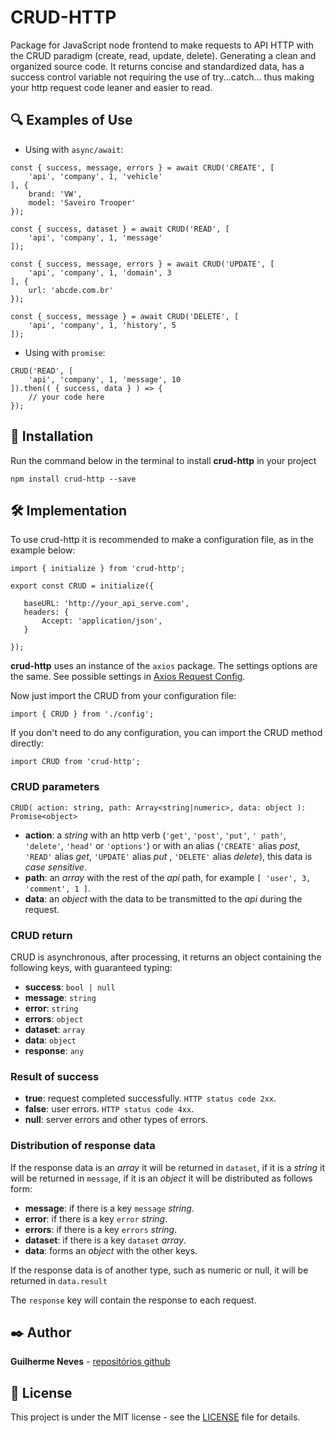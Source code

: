 # CRUD-HTTP

Package for JavaScript node frontend to make requests to API HTTP with the CRUD paradigm (create, read, update, delete). Generating a clean and organized source code. It returns concise and standardized data, has a success control variable not requiring the use of try...catch... thus making your http request code leaner and easier to read.

## 🔍 Examples of Use

 - Using with ```async/await```:

```
const { success, message, errors } = await CRUD('CREATE', [
    'api', 'company', 1, 'vehicle'
], {
    brand: 'VW',
    model: 'Saveiro Trooper'
});
```

```
const { success, dataset } = await CRUD('READ', [
    'api', 'company', 1, 'message'
]);
```

```
const { success, message, errors } = await CRUD('UPDATE', [
    'api', 'company', 1, 'domain', 3
], {
    url: 'abcde.com.br'
});
```

```
const { success, message } = await CRUD('DELETE', [
    'api', 'company', 1, 'history', 5
]);
```

 - Using with ```promise```:

```
CRUD('READ', [
    'api', 'company', 1, 'message', 10
]).then(( { success, data } ) => {
    // your code here
});
```

## 🚀 Installation

Run the command below in the terminal to install **crud-http** in your project

```
npm install crud-http --save
```

## 🛠️ Implementation

To use crud-http it is recommended to make a configuration file, as in the example below:

 ```
import { initialize } from 'crud-http';

export const CRUD = initialize({

    baseURL: 'http://your_api_serve.com',
    headers: {
        Accept: 'application/json',
    }

});
 ```

**crud-http** uses an instance of the ```axios``` package. The settings options are the same. See possible settings in [Axios Request Config](https://axios-http.com/docs/req_config).

Now just import the CRUD from your configuration file:

```
import { CRUD } from './config';
```

If you don't need to do any configuration, you can import the CRUD method directly:

```
import CRUD from 'crud-http';
```

### CRUD parameters

```
CRUD( action: string, path: Array<string|numeric>, data: object ): Promise<object>
```

- **action**: a *string* with an http verb (```'get'```, ```'post'```, ```'put'```, ```' path'```, ```'delete'```, ```'head'``` or ```'options'```) or with an alias (```'CREATE'``` alias *post*, ```'READ'``` alias *get*, ```'UPDATE'``` alias *put* , ```'DELETE'``` alias *delete*), this data is *case sensitive*.
 - **path**: an *array* with the rest of the *api* path, for example ```[ 'user', 3, 'comment', 1 ]```.
 - **data**: an *object* with the data to be transmitted to the *api* during the request.

### CRUD return

CRUD is asynchronous, after processing, it returns an object containing the following keys, with guaranteed typing:

 - **success**: ```bool | null```
 - **message**: ```string```
 - **error**: ```string```
 - **errors**: ```object```
 - **dataset**: ```array```
 - **data**: ```object```
 - **response**: ```any```

### Result of **success**

 - **true**: request completed successfully. ```HTTP status code 2xx```.
 - **false**: user errors. ```HTTP status code 4xx```.
 - **null**: server errors and other types of errors.

### Distribution of response data

If the response data is an *array* it will be returned in ```dataset```, if it is a *string* it will be returned in ```message```, if it is an *object* it will be distributed as follows form:

 - **message**: if there is a key ```message``` *string*.
 - **error**: if there is a key ```error``` *string*.
 - **errors**: if there is a key ```errors``` *string*.
 - **dataset**: if there is a key ```dataset``` *array*.
 - **data**: forms an *object* with the other keys.
 
If the response data is of another type, such as numeric or null, it will be returned in ```data.result```

The ```response``` key will contain the response to each request.

## ✒️ Author

  **Guilherme Neves** - [repositórios github](https://github.com/guilhermeasn/)

## 📄 License

This project is under the MIT license - see the [LICENSE](https://github.com/guilhermeasn/CRUD-HTTP/blob/master/LICENSE) file for details.
